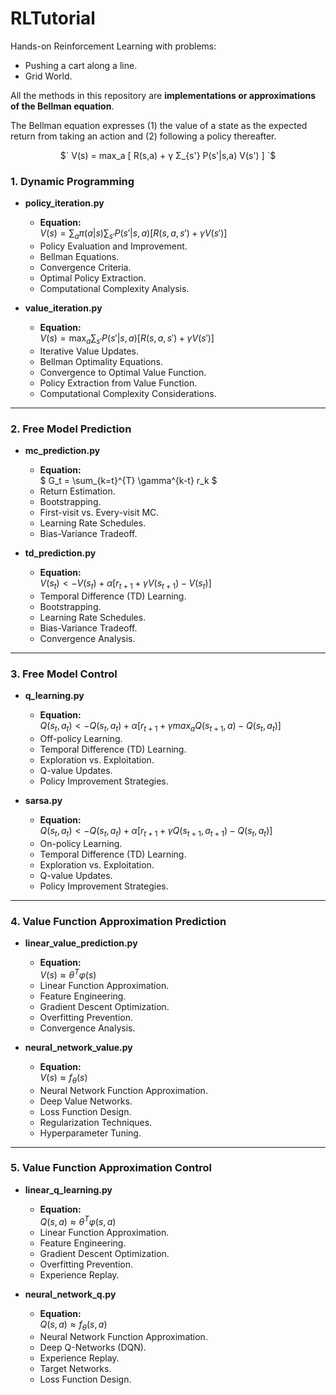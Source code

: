 # RLTutorial

Hands-on Reinforcement Learning with problems:
-  Pushing a cart along a line.
-  Grid World.

All the methods in this repository are **implementations or approximations of the Bellman equation**. 

The Bellman equation expresses (1) the value of a state as the expected return from taking an action and (2) following a policy thereafter. 

<p align="center">
$` V(s) = max_a [ R(s,a) + γ Σ_{s'} P(s'|s,a) V(s') ] `$
</p>


### 1. **Dynamic Programming**

- **policy_iteration.py**
  - **Equation:**  
$` V(s) = \sum_a \pi(a|s) \sum_{s'} P(s'|s,a) [ R(s,a,s') + \gamma V(s') ] `$
  - Policy Evaluation and Improvement.
  - Bellman Equations.
  - Convergence Criteria.
  - Optimal Policy Extraction.
  - Computational Complexity Analysis.

- **value_iteration.py**
  - **Equation:**  
$` V(s) = \max_a \sum_{s'} P(s'|s,a) [ R(s,a,s') + \gamma V(s') ] `$
  - Iterative Value Updates.
  - Bellman Optimality Equations.
  - Convergence to Optimal Value Function.
  - Policy Extraction from Value Function.
  - Computational Complexity Considerations.

---

### 2. **Free Model Prediction**

- **mc_prediction.py**
  - **Equation:**  
$` G_t = \sum_{k=t}^{T} \gamma^{k-t} r_k `$
  - Return Estimation.
  - Bootstrapping.
  - First-visit vs. Every-visit MC.
  - Learning Rate Schedules.
  - Bias-Variance Tradeoff.

- **td_prediction.py**
  - **Equation:**  
$` V(s_t) <- V(s_t) + \alpha [ r_{t+1} + \gamma V(s_{t+1}) - V(s_t) ] `$
  - Temporal Difference (TD) Learning.
  - Bootstrapping.
  - Learning Rate Schedules.
  - Bias-Variance Tradeoff.
  - Convergence Analysis.

---

### 3. **Free Model Control**

- **q_learning.py**
  - **Equation:**  
$` Q(s_t, a_t) <- Q(s_t, a_t) + \alpha [ r_{t+1} + \gamma max_a Q(s_{t+1}, a) - Q(s_t, a_t) ] `$
  - Off-policy Learning.
  - Temporal Difference (TD) Learning.
  - Exploration vs. Exploitation.
  - Q-value Updates.
  - Policy Improvement Strategies.

- **sarsa.py**
  - **Equation:**  
$` Q(s_t, a_t) <- Q(s_t, a_t) + \alpha [ r_{t+1} + \gamma Q(s_{t+1}, a_{t+1}) - Q(s_t, a_t) ] `$
  - On-policy Learning.
  - Temporal Difference (TD) Learning.
  - Exploration vs. Exploitation.
  - Q-value Updates.
  - Policy Improvement Strategies.

---

### 4. **Value Function Approximation Prediction**

- **linear_value_prediction.py**
  - **Equation:**  
$` V(s) ≈ θ^T φ(s) `$
  - Linear Function Approximation.
  - Feature Engineering.
  - Gradient Descent Optimization.
  - Overfitting Prevention.
  - Convergence Analysis.

- **neural_network_value.py**
  - **Equation:**  
$` V(s) ≈ f_θ(s) `$
  - Neural Network Function Approximation.
  - Deep Value Networks.
  - Loss Function Design.
  - Regularization Techniques.
  - Hyperparameter Tuning.

---

### 5. **Value Function Approximation Control**

- **linear_q_learning.py**
  - **Equation:**  
$` Q(s,a) ≈ θ^T φ(s,a) `$
  - Linear Function Approximation.
  - Feature Engineering.
  - Gradient Descent Optimization.
  - Overfitting Prevention.
  - Experience Replay.

- **neural_network_q.py**
  - **Equation:**  
$` Q(s,a) ≈ f_θ(s,a) `$
  - Neural Network Function Approximation.
  - Deep Q-Networks (DQN).
  - Experience Replay.
  - Target Networks.
  - Loss Function Design.


